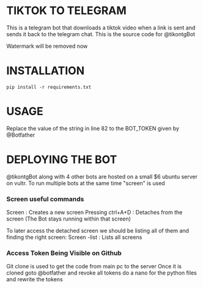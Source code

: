 # TIKTOK TO TELEGRAM
This is a telegram bot that downloads a tiktok video when a link is sent and sends it back to the telegram chat. This is the source code for @tikontgBot

Watermark will be removed now

# INSTALLATION
```pip install -r requirements.txt```

# USAGE
Replace the value of the string in line 82 to the BOT_TOKEN given by @Botfather

# DEPLOYING THE BOT
@tikontgBot along with 4 other bots are hosted on a small $6 ubuntu server on vultr. To run multiple bots at the same time "screen" is used

### Screen useful commands
Screen : Creates a new screen
Pressing ctrl+A+D : Detaches from the screen (The Bot stays running within that screen)

To later access the detached screen we should be listing all of them and finding the right screen:
Screen -list : Lists all screens

### Access Token Being Visible on Github
Git clone is used to get the code from main pc to the server
Once it is cloned goto @botfather and revoke all tokens
do a nano for the python files and rewrite the tokens


